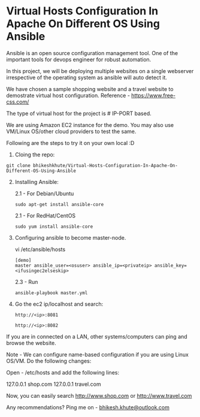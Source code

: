 # Virtual Hosts Configuration In Apache On Different OS Using Ansible

Ansible is an open source configuration management tool. One of the important tools for devops engineer for robust automation. 

In this project, we will be deploying multiple websites on a single webserver irrespective of the operating system as ansible will auto detect it. 

We have chosen a sample shopping website and a travel website to demostrate virtual host configuration. Reference - https://www.free-css.com/

The type of virtual host for the project is # IP-PORT based. 

We are using Amazon EC2 instance for the demo. You may also use VM/Linux OS/other cloud providers to test the same.

Following are the steps to try it on your own local :D 
1. Cloing the repo:

``` 
git clone bhikeshkhute/Virtual-Hosts-Configuration-In-Apache-On-Different-OS-Using-Ansible
```
2. Installing Ansible:

	2.1 - For Debian/Ubuntu 
	
	```
	sudo apt-get install ansible-core
	```
		 
	2.1 - For RedHat/CentOS 
	
	```
	sudo yum install ansible-core
	```

3. Configuring ansible to become master-node.

	vi /etc/ansible/hosts
	```
	[demo]
	master ansible_user=<osuser> ansible_ip=<privateip> ansible_key=<ifusingec2elseskip>
	```
	2.3 -	Run 	
	```
	ansible-playbook master.yml
	```

4. Go the ec2 ip/localhost and search:

	```
	http://<ip>:8081
	```

	```
	http://<ip>:8082
	```

If you are in connected on a LAN, other systems/computers can ping and browse the website.

Note - We can configure name-based configuration if you are using Linux OS/VM. Do the following changes:

Open - /etc/hosts and add the following lines:

127.0.0.1 shop.com
127.0.0.1 travel.com

Now, you can easily search http://www.shop.com or http://www.travel.com
	
Any recommendations? Ping me on - bhikesh.khute@outlook.com




